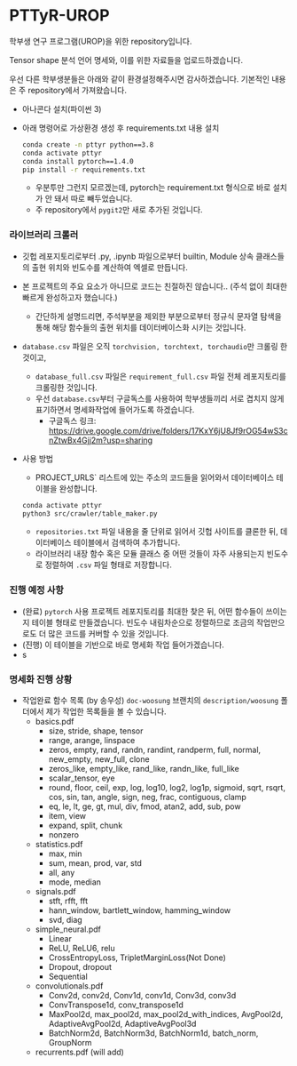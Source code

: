 # PTTyR-UROP


학부생 연구 프로그램(UROP)을 위한 repository입니다.

Tensor shape 분석 언어 명세와, 이를 위한 자료들을 업로드하겠습니다.



우선 다른 학부생분들은 아래와 같이 환경설정해주시면 감사하겠습니다. 기본적인 내용은 주 repository에서 가져왔습니다.

- 아나콘다 설치(파이썬 3)

- 아래 명령어로 가상환경 생성 후 requirements.txt 내용 설치

  ```bash
  conda create -n pttyr python==3.8
  conda activate pttyr
  conda install pytorch==1.4.0
  pip install -r requirements.txt
  ```

  - 우분투만 그런지 모르겠는데, pytorch는 requirement.txt 형식으로 바로 설치가 안 돼서 따로 빼두었습니다.
  - 주 repository에서 `pygit2`만 새로 추가된 것입니다.



### 라이브러리 크롤러

- 깃헙 레포지토리로부터 .py, .ipynb 파일으로부터 builtin, Module 상속 클래스들의 출현 위치와 빈도수를 계산하여 엑셀로 만듭니다.

- 본 프로젝트의 주요 요소가 아니므로 코드는 친절하진 않습니다.. (주석 없이 최대한 빠르게 완성하고자 했습니다.)

  - 간단하게 설명드리면, 주석부분을 제외한 부분으로부터 정규식 문자열 탐색을 통해 해당 함수들의 출현 위치를 데이터베이스화 시키는 것입니다.
- `database.csv` 파일은 오직 `torchvision, torchtext, torchaudio`만 크롤링 한 것이고,
  - `database_full.csv` 파일은 `requirement_full.csv` 파일 전체 레포지토리를 크롤링한 것입니다.
  - 우선 `database.csv`부터 구글독스를 사용하여 학부생들끼리 서로 겹치지 않게 표기하면서 명세화작업에 들어가도록 하겠습니다.
    - 구글독스 링크: https://drive.google.com/drive/folders/17KxY6jU8Jf9rOG54wS3cnZtwBx4Gjj2m?usp=sharing
  
- 사용 방법

  -  PROJECT_URLS` 리스트에 있는 주소의 코드들을 읽어와서 데이터베이스 테이블을 완성합니다.

    ```bash
    conda activate pttyr
    python3 src/crawler/table_maker.py
    ```

  - `repositories.txt` 파일 내용을 줄 단위로 읽어서 깃헙 사이트를 클론한 뒤, 데이터베이스 테이블에서 검색하여 추가합니다.
  - 라이브러리 내장 함수 혹은 모듈 클래스 중 어떤 것들이 자주 사용되는지 빈도수로 정렬하여 `.csv` 파일 형태로 저장합니다.



### 진행 예정 사항

- (완료) `pytorch` 사용 프로젝트 레포지토리를 최대한 찾은 뒤, 어떤 함수들이 쓰이는지 테이블 형태로 만들겠습니다. 빈도수 내림차순으로 정렬하므로 조금의 작업만으로도 더 많은 코드를 커버할 수 있을 것입니다.
- (진행) 이 테이블을 기반으로 바로 명세화 작업 들어가겠습니다.
- s



###  명세화 진행 상황

- 작업완료 함수 목록 (by 송우성)  `doc-woosung` 브랜치의 `description/woosung` 폴더에서 제가 작업한 목록들을 볼 수 있습니다.
  - basics.pdf
    - size, stride, shape, tensor
    - range, arange, linspace
    - zeros, empty, rand, randn, randint, randperm, full, normal, new_empty, new_full, clone
    - zeros_like, empty_like, rand_like, randn_like, full_like
    - scalar_tensor, eye
    - round, floor, ceil, exp, log, log10, log2, log1p, sigmoid, sqrt, rsqrt, cos, sin, tan, angle, sign, neg, frac, contiguous, clamp
    - eq, le, lt, ge, gt, mul, div, fmod, atan2, add, sub, pow
    - item, view
    - expand, split, chunk
    - nonzero
  - statistics.pdf
    - max, min
    - sum, mean, prod, var, std
    - all, any
    - mode, median
  - signals.pdf
    - stft, rfft, fft
    - hann_window, bartlett_window, hamming_window
    - svd, diag
  - simple_neural.pdf
    - Linear
    - ReLU, ReLU6, relu
    - CrossEntropyLoss, TripletMarginLoss(Not Done)
    - Dropout, dropout
    - Sequential
  - convolutionals.pdf
    - Conv2d, conv2d, Conv1d, conv1d, Conv3d, conv3d
    - ConvTranspose1d, conv_transpose1d
    - MaxPool2d, max_pool2d, max_pool2d_with_indices, AvgPool2d, AdaptiveAvgPool2d, AdaptiveAvgPool3d
    - BatchNorm2d, BatchNorm3d, BatchNorm1d, batch_norm, GroupNorm
  - recurrents.pdf (will add)



